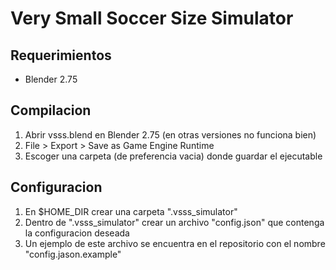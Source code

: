 # Very Small Soccer Size Simulator


## Requerimientos
    
* Blender 2.75


## Compilacion

1. Abrir vsss.blend en Blender 2.75 (en otras versiones no funciona bien)
2. File > Export > Save as Game Engine Runtime
3. Escoger una carpeta (de preferencia vacia) donde guardar el ejecutable


## Configuracion

1. En $HOME_DIR crear una carpeta ".vsss_simulator"
2. Dentro de ".vsss_simulator" crear un archivo "config.json" que contenga la configuracion deseada
3. Un ejemplo de este archivo se encuentra en el repositorio con el nombre "config.jason.example"

